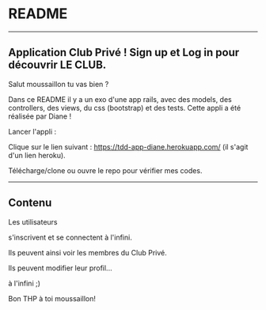 # README

--------------------------------------------------------------------------------------
Application Club Privé ! Sign up et Log in pour découvrir LE CLUB.
--------------------------------------------------------------------------------------

Salut moussaillon tu vas bien ? 

Dans ce README il y a un exo d'une app rails, avec des models, des controllers, des views, du css (bootstrap) et des tests. Cette appli a été réalisée par Diane !

Lancer l'appli : 

Clique sur le lien suivant : https://tdd-app-diane.herokuapp.com/ (il s'agit d'un lien heroku).

Télécharge/clone ou ouvre le repo pour vérifier mes codes.

----------------------------------------------------------------------------------------
Contenu
----------------------------------------------------------------------------------------


Les utilisateurs

s'inscrivent et se connectent à l'infini.

Ils peuvent ainsi voir les membres du Club Privé.

Ils peuvent modifier leur profil...

à l'infini ;)

Bon THP à toi moussaillon!
